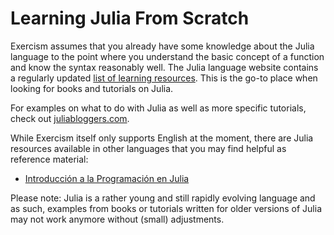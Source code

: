 # Learning Julia From Scratch

Exercism assumes that you already have some knowledge about the Julia language to the point where you understand the basic concept of a function and know the syntax reasonably well. The Julia language website contains a regularly updated [list of learning resources](https://julialang.org/learning/). This is the go-to place when looking for books and tutorials on Julia.

For examples on what to do with Julia as well as more specific tutorials, check out [juliabloggers.com](https://www.juliabloggers.com/).

While Exercism itself only supports English at the moment, there are Julia resources available in other languages that you may find helpful as reference material:

- [Introducción a la Programación en Julia](https://introajulia.org/)

Please note: Julia is a rather young and still rapidly evolving language and as such, examples from books or tutorials written for older versions of Julia may not work anymore without (small) adjustments.
